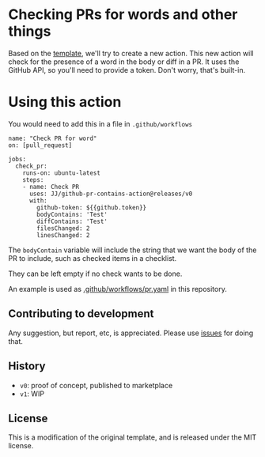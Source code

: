 # Checking PRs for words and other things

Based on the [template](https://github.com/actions/javascript-template), we'll try to create a new action. This new action will check for the presence of a word in the body or diff in a PR. It uses the GitHub API, so you'll need to provide a token. Don't worry, that's built-in.

# Using this action

You would need to add this in a file in `.github/workflows`

```
name: "Check PR for word"
on: [pull_request]

jobs:
  check_pr:
    runs-on: ubuntu-latest
    steps:
    - name: Check PR
      uses: JJ/github-pr-contains-action@releases/v0
      with:
        github-token: ${{github.token}}
        bodyContains: 'Test'
        diffContains: 'Test'
        filesChanged: 2
        linesChanged: 2
```

The `bodyContain` variable will include the string that we want the body of the PR to include, such as checked items in a checklist.

They can be left empty if no check wants to be done.

An example is used
as [.github/workflows/pr.yaml](.github/workflows/pr.yaml) in this
repository.

## Contributing to development

Any suggestion, but report, etc, is appreciated. Please use [issues](https://github.com/JJ/github-pr-contains-action/issues) for doing that.

## History

* `v0`: proof of concept, published to marketplace
* `v1`: WIP

## License

This is a modification of the original template, and is released under
the MIT license.
